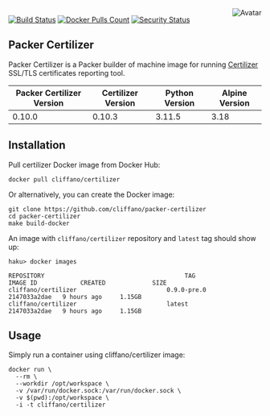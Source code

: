 <img align="right" src="https://raw.github.com/cliffano/packer-certilizer/master/avatar.jpg" alt="Avatar"/>

[![Build Status](https://github.com/cliffano/packer-certilizer/workflows/CI/badge.svg)](https://github.com/cliffano/packer-certilizer/actions?query=workflow%3ACI)
[![Docker Pulls Count](https://img.shields.io/docker/pulls/cliffano/certilizer.svg)](https://hub.docker.com/r/cliffano/certilizer/)
[![Security Status](https://snyk.io/test/github/cliffano/packer-certilizer/badge.svg)](https://snyk.io/test/github/cliffano/packer-certilizer)

Packer Certilizer
--------------

Packer Certilizer is a Packer builder of machine image for running [Certilizer](https://github.com/cliffano/certilizer) SSL/TLS certificates reporting tool.

| Packer Certilizer Version | Certilizer Version | Python Version | Alpine Version |
|---------------------------|--------------------|----------------|----------------|
| 0.10.0                    | 0.10.3             | 3.11.5         | 3.18           |

Installation
------------

Pull certilizer Docker image from Docker Hub:

    docker pull cliffano/certilizer

Or alternatively, you can create the Docker image:

    git clone https://github.com/cliffano/packer-certilizer
    cd packer-certilizer
    make build-docker

An image with `cliffano/certilizer` repository and `latest` tag should show up:

    haku> docker images

    REPOSITORY                                       TAG                 IMAGE ID            CREATED             SIZE
    cliffano/certilizer                         0.9.0-pre.0                            2147033a2dae   9 hours ago     1.15GB
    cliffano/certilizer                         latest                                 2147033a2dae   9 hours ago     1.15GB

Usage
-----

Simply run a container using cliffano/certilizer image:

    docker run \
      --rm \
      --workdir /opt/workspace \
      -v /var/run/docker.sock:/var/run/docker.sock \
      -v $(pwd):/opt/workspace \
      -i -t cliffano/certilizer
